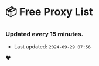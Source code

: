 # :package: Free Proxy List
### Updated every 15 minutes.

- Last updated: `2024-09-29 07:56`

:heart:
